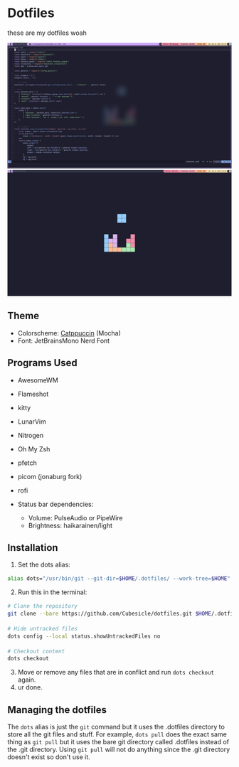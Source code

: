 # Dotfiles

these are my dotfiles woah

![](https://raw.githubusercontent.com/Cubesicle/dotfiles/main/Pictures/dotfiles-screenshot-1.png)
![](https://raw.githubusercontent.com/Cubesicle/dotfiles/main/Pictures/dotfiles-screenshot-2.png)

## Theme
- Colorscheme: [Catppuccin](https://github.com/catppuccin/catppuccin) (Mocha)
- Font: JetBrainsMono Nerd Font

## Programs Used

 - AwesomeWM
 - Flameshot
 - kitty
 - LunarVim
 - Nitrogen
 - Oh My Zsh
 - pfetch
 - picom (jonaburg fork)
 - rofi

 - Status bar dependencies:
     - Volume: PulseAudio or PipeWire
     - Brightness: haikarainen/light

## Installation

1. Set the dots alias:
```bash
alias dots="/usr/bin/git --git-dir=$HOME/.dotfiles/ --work-tree=$HOME"
```
2. Run this in the terminal:
```bash
# Clone the repository
git clone --bare https://github.com/Cubesicle/dotfiles.git $HOME/.dotfiles

# Hide untracked files
dots config --local status.showUntrackedFiles no

# Checkout content
dots checkout
```
3. Move or remove any files that are in conflict and run `dots checkout` again.
4. ur done.

## Managing the dotfiles

The `dots` alias is just the `git` command but it uses the .dotfiles directory to store all the git files and stuff.
For example, `dots pull` does the exact same thing as `git pull` but it uses the bare git directory called .dotfiles instead of the .git directory.
Using `git pull` will not do anything since the .git directory doesn't exist so don't use it.
